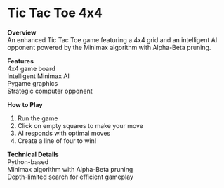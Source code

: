 # Tic Tac Toe 4x4 

**Overview**  
An enhanced Tic Tac Toe game featuring a 4x4 grid and an intelligent AI opponent powered by the Minimax algorithm with Alpha-Beta pruning.  


**Features**  
4x4 game board  
Intelligent Minimax AI  
Pygame graphics  
Strategic computer opponent  

**How to Play**  
1. Run the game  
2. Click on empty squares to make your move  
3. AI responds with optimal moves  
4. Create a line of four to win!  

**Technical Details**  
Python-based  
Minimax algorithm with Alpha-Beta pruning  
Depth-limited search for efficient gameplay  
